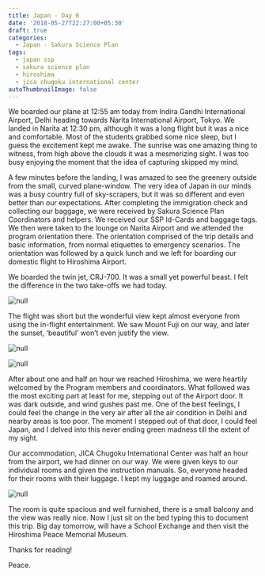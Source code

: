```yaml
---
title: Japan - Day 0
date: '2018-05-27T22:27:00+05:30'
draft: true
categories:
  - Japan - Sakura Science Plan
tags:
  - japan ssp
  - sakura science plan
  - hiroshima
  - jica chugoku international center
autoThumbnailImage: false
---
```

We boarded our plane at 12:55 am today from Indira Gandhi International Airport, Delhi heading towards Narita International Airport, Tokyo. We landed in Narita at 12:30 pm, although it was a long flight but it was a nice and comfortable. Most of the students grabbed some nice sleep, but I guess the excitement kept me awake. The sunrise was one amazing thing to witness, from high above the clouds it was a mesmerizing sight. I was too busy enjoying the moment that the idea of capturing skipped my mind. 

A few minutes before the landing, I was amazed to see the greenery outside from the small, curved plane-window. The very idea of Japan in our minds was a busy country full of sky-scrapers, but it was so different and even better than our expectations. After completing the immigration check and collecting our baggage, we were received by Sakura Science Plan Coordinators and helpers. We received our SSP Id-Cards and baggage tags. We then were taken to the lounge on Narita Airport and we attended the program orientation there. The orientation comprised of the trip details and basic information, from normal etiquettes to emergency scenarios. The orientation was followed by a quick lunch and we left for boarding our domestic flight to Hiroshima Airport. 

We boarded the twin jet, CRJ-700. It was a small yet powerful beast. I felt the difference in the two take-offs we had today. 

![null](/images/uploads/img_20180527_134401.jpg)

The flight was short but the wonderful view kept almost everyone from using the in-flight entertainment. We saw Mount Fuji on our way, and later the sunset, ‘beautiful’ won’t even justify the view. 

![null](/images/uploads/img_20180527_142213.jpg)

![null](/images/uploads/img_20180527_142221.jpg)

After about one and half an hour we reached Hiroshima, we were heartily welcomed by the Program members and coordinators. What followed was the most exciting part at least for me, stepping out of the Airport door. It was dark outside, and wind gushes past me. One of the best feelings, I could feel the change in the very air after all the air condition in Delhi and nearby areas is too poor. The moment I stepped out of that door, I could feel Japan, and I delved into this never ending green madness till the extent of my sight. 

Our accommodation, JICA Chugoku International Center was half an hour from the airport, we had dinner on our way. We were given keys to our individual rooms and given the instruction manuals. So, everyone headed for their rooms with their luggage. I kept my luggage and roamed around. 

![null](/images/uploads/img_20180528_065333.jpg)

The room is quite spacious and well furnished, there is a small balcony and the view was really nice. Now I just sit on the bed typing this to document this trip. Big day tomorrow, will have a School Exchange and then visit the Hiroshima Peace Memorial Museum. 

Thanks for reading!

Peace.

